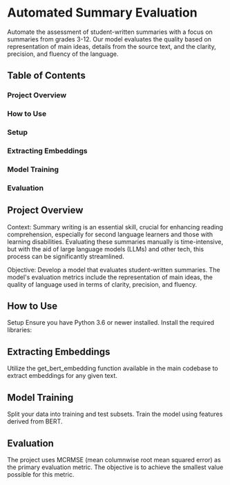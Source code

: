 # Automated Summary Evaluation
Automate the assessment of student-written summaries with a focus on summaries from grades 3-12. Our model evaluates the quality based on representation of main ideas, details from the source text, and the clarity, precision, and fluency of the language.

## Table of Contents
### Project Overview
### How to Use
### Setup
### Extracting Embeddings
### Model Training
### Evaluation


## Project Overview
Context: Summary writing is an essential skill, crucial for enhancing reading comprehension, especially for second language learners and those with learning disabilities. Evaluating these summaries manually is time-intensive, but with the aid of large language models (LLMs) and other tech, this process can be significantly streamlined.

Objective: Develop a model that evaluates student-written summaries. The model's evaluation metrics include the representation of main ideas, the quality of language used in terms of clarity, precision, and fluency.


## How to Use
Setup
Ensure you have Python 3.6 or newer installed.
Install the required libraries:


## Extracting Embeddings
Utilize the get_bert_embedding function available in the main codebase to extract embeddings for any given text.


## Model Training
Split your data into training and test subsets.
Train the model using features derived from BERT.

## Evaluation
The project uses MCRMSE (mean columnwise root mean squared error) as the primary evaluation metric. The objective is to achieve the smallest value possible for this metric.

<br>